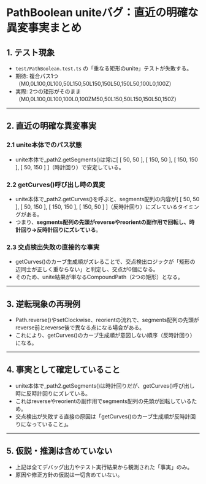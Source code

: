 # PathBoolean uniteバグ：直近の明確な異変事実まとめ

## 1. テスト現象

- `test/PathBoolean.test.ts` の「重なる矩形のunite」テストが失敗する。
- 期待: 複合パス1つ（M0,0L100,0L100,50L150,50L150,150L50,150L50,100L0,100Z）
- 実際: 2つの矩形がそのまま（M0,0L100,0L100,100L0,100ZM50,50L150,50L150,150L50,150Z）

---

## 2. 直近の明確な異変事実

### 2.1 unite本体でのパス状態

- unite本体で_path2.getSegments()は常に[ [ 50, 50 ], [ 150, 50 ], [ 150, 150 ], [ 50, 150 ] ]（時計回り）で安定している。

### 2.2 getCurves()呼び出し時の異変

- unite本体で_path2.getCurves()を呼ぶと、segments配列の内容が[ [ 50, 50 ], [ 50, 150 ], [ 150, 150 ], [ 150, 50 ] ]（反時計回り）にズレているタイミングがある。
- つまり、**segments配列の先頭がreverseやreorientの副作用で回転し、時計回り→反時計回りにズレている**。

### 2.3 交点検出失敗の直接的な事実

- getCurves()のカーブ生成順がズレることで、交点検出ロジックが「矩形の辺同士が正しく重ならない」と判定し、交点が0個になる。
- そのため、unite結果が単なるCompoundPath（2つの矩形）となる。

---

## 3. 逆転現象の再現例

- Path.reverse()やsetClockwise、reorientの流れで、segments配列の先頭がreverse前とreverse後で異なる点になる場合がある。
- これにより、getCurves()のカーブ生成順が意図しない順序（反時計回り）になる。

---

## 4. 事実として確定していること

- unite本体で_path2.getSegments()は時計回りだが、getCurves()呼び出し時に反時計回りにズレている。
- これはreverseやreorientの副作用でsegments配列の先頭が回転しているため。
- 交点検出が失敗する直接の原因は「getCurves()のカーブ生成順が反時計回りになっていること」。

---

## 5. 仮説・推測は含めていない

- 上記は全てデバッグ出力やテスト実行結果から観測された「事実」のみ。
- 原因や修正方針の仮説は一切含めていない。